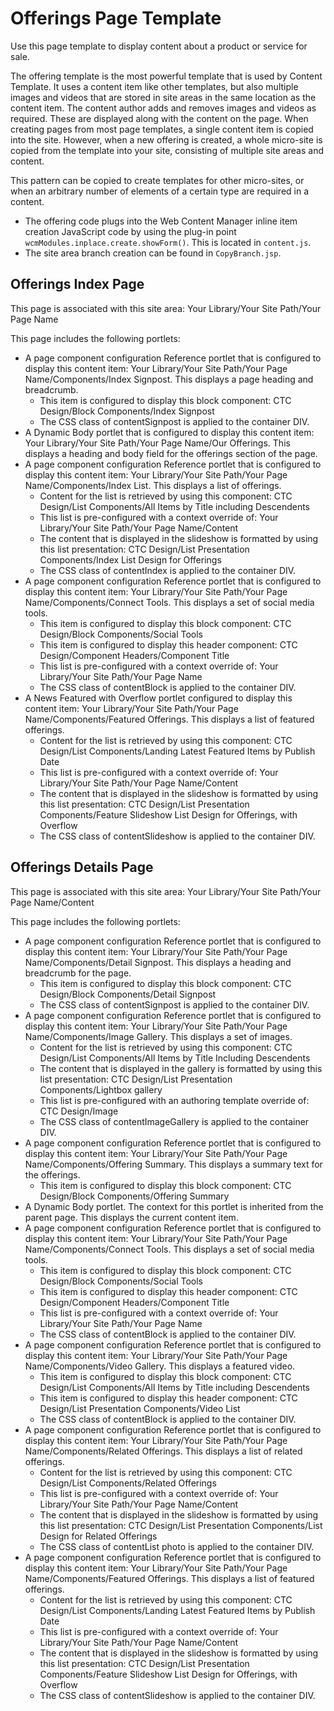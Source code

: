# Offerings Page Template

Use this page template to display content about a product or service for sale.

The offering template is the most powerful template that is used by Content Template. It uses a content item like other templates, but also multiple images and videos that are stored in site areas in the same location as the content item. The content author adds and removes images and videos as required. These are displayed along with the content on the page. When creating pages from most page templates, a single content item is copied into the site. However, when a new offering is created, a whole micro-site is copied from the template into your site, consisting of multiple site areas and content.

This pattern can be copied to create templates for other micro-sites, or when an arbitrary number of elements of a certain type are required in a content.

-   The offering code plugs into the Web Content Manager inline item creation JavaScript code by using the plug-in point `wcmModules.inplace.create.showForm()`. This is located in `content.js`.
-   The site area branch creation can be found in `CopyBranch.jsp`.

## Offerings Index Page

This page is associated with this site area: Your Library/Your Site Path/Your Page Name

This page includes the following portlets:

-   A page component configuration Reference portlet that is configured to display this content item: Your Library/Your Site Path/Your Page Name/Components/Index Signpost. This displays a page heading and breadcrumb.
    -   This item is configured to display this block component: CTC Design/Block Components/Index Signpost
    -   The CSS class of contentSignpost is applied to the container DIV.
-   A Dynamic Body portlet that is configured to display this content item: Your Library/Your Site Path/Your Page Name/Our Offerings. This displays a heading and body field for the offerings section of the page.
-   A page component configuration Reference portlet that is configured to display this content item: Your Library/Your Site Path/Your Page Name/Components/Index List. This displays a list of offerings.
    -   Content for the list is retrieved by using this component: CTC Design/List Components/All Items by Title including Descendents
    -   This list is pre-configured with a context override of: Your Library/Your Site Path/Your Page Name/Content
    -   The content that is displayed in the slideshow is formatted by using this list presentation: CTC Design/List Presentation Components/Index List Design for Offerings
    -   The CSS class of contentIndex is applied to the container DIV.
-   A page component configuration Reference portlet that is configured to display this content item: Your Library/Your Site Path/Your Page Name/Components/Connect Tools. This displays a set of social media tools.
    -   This item is configured to display this block component: CTC Design/Block Components/Social Tools
    -   This item is configured to display this header component: CTC Design/Component Headers/Component Title
    -   This list is pre-configured with a context override of: Your Library/Your Site Path/Your Page Name
    -   The CSS class of contentBlock is applied to the container DIV.
-   A News Featured with Overflow portlet configured to display this content item: Your Library/Your Site Path/Your Page Name/Components/Featured Offerings. This displays a list of featured offerings.
    -   Content for the list is retrieved by using this component: CTC Design/List Components/Landing Latest Featured Items by Publish Date
    -   This list is pre-configured with a context override of: Your Library/Your Site Path/Your Page Name/Content
    -   The content that is displayed in the slideshow is formatted by using this list presentation: CTC Design/List Presentation Components/Feature Slideshow List Design for Offerings, with Overflow
    -   The CSS class of contentSlideshow is applied to the container DIV.

## Offerings Details Page

This page is associated with this site area: Your Library/Your Site Path/Your Page Name/Content

This page includes the following portlets:

-   A page component configuration Reference portlet that is configured to display this content item: Your Library/Your Site Path/Your Page Name/Components/Detail Signpost. This displays a heading and breadcrumb for the page.
    -   This item is configured to display this block component: CTC Design/Block Components/Detail Signpost
    -   The CSS class of contentSignpost is applied to the container DIV.
-   A page component configuration Reference portlet that is configured to display this content item: Your Library/Your Site Path/Your Page Name/Components/Image Gallery. This displays a set of images.
    -   Content for the list is retrieved by using this component: CTC Design/List Components/All Items by Title Including Descendents
    -   The content that is displayed in the gallery is formatted by using this list presentation: CTC Design/List Presentation Components/Lightbox gallery
    -   This list is pre-configured with an authoring template override of: CTC Design/Image
    -   The CSS class of contentImageGallery is applied to the container DIV.
-   A page component configuration Reference portlet that is configured to display this content item: Your Library/Your Site Path/Your Page Name/Components/Offering Summary. This displays a summary text for the offerings.
    -   This item is configured to display this block component: CTC Design/Block Components/Offering Summary
-   A Dynamic Body portlet. The context for this portlet is inherited from the parent page. This displays the current content item.
-   A page component configuration Reference portlet that is configured to display this content item: Your Library/Your Site Path/Your Page Name/Components/Connect Tools. This displays a set of social media tools.
    -   This item is configured to display this block component: CTC Design/Block Components/Social Tools
    -   This item is configured to display this header component: CTC Design/Component Headers/Component Title
    -   This list is pre-configured with a context override of: Your Library/Your Site Path/Your Page Name
    -   The CSS class of contentBlock is applied to the container DIV.
-   A page component configuration Reference portlet that is configured to display this content item: Your Library/Your Site Path/Your Page Name/Components/Video Gallery. This displays a featured video.
    -   This item is configured to display this block component: CTC Design/List Components/All Items by Title including Descendents
    -   This item is configured to display this header component: CTC Design/List Presentation Components/Video List
    -   The CSS class of contentBlock is applied to the container DIV.
-   A page component configuration Reference portlet that is configured to display this content item: Your Library/Your Site Path/Your Page Name/Components/Related Offerings. This displays a list of related offerings.
    -   Content for the list is retrieved by using this component: CTC Design/List Components/Related Offerings
    -   This list is pre-configured with a context override of: Your Library/Your Site Path/Your Page Name/Content
    -   The content that is displayed in the slideshow is formatted by using this list presentation: CTC Design/List Presentation Components/List Design for Related Offerings
    -   The CSS class of contentList photo is applied to the container DIV.
-   A page component configuration Reference portlet that is configured to display this content item: Your Library/Your Site Path/Your Page Name/Components/Featured Offerings. This displays a list of featured offerings.
    -   Content for the list is retrieved by using this component: CTC Design/List Components/Landing Latest Featured Items by Publish Date
    -   This list is pre-configured with a context override of: Your Library/Your Site Path/Your Page Name/Content
    -   The content that is displayed in the slideshow is formatted by using this list presentation: CTC Design/List Presentation Components/Feature Slideshow List Design for Offerings, with Overflow
    -   The CSS class of contentSlideshow is applied to the container DIV.


